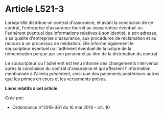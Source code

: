 # Article L521-3

Lorsqu'elle distribue un contrat d'assurance, et avant la conclusion de ce contrat, l'entreprise d'assurance fournit au
souscripteur éventuel ou l'adhérent éventuel des informations relatives à son identité, à son adresse, à sa qualité
d'entreprise d'assurance, aux procédures de réclamation et au recours à un processus de médiation. Elle informe également le
souscripteur éventuel ou l'adhérent éventuel de la nature de la rémunération perçue par son personnel au titre de la
distribution du contrat.

Le souscripteur ou l'adhérent est tenu informé des changements intervenus après la conclusion du contrat d'assurance et qui
affectent l'information mentionnée à l'alinéa précédent, ainsi que des paiements postérieurs autres que les primes en cours
et les versements prévus.

**Liens relatifs à cet article**

_Créé par_:

  - Ordonnance n°2018-361 du 16 mai 2018 - art. 10
